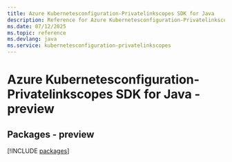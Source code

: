 ```yaml
---
title: Azure Kubernetesconfiguration-Privatelinkscopes SDK for Java
description: Reference for Azure Kubernetesconfiguration-Privatelinkscopes SDK for Java
ms.date: 07/12/2025
ms.topic: reference
ms.devlang: java
ms.service: kubernetesconfiguration-privatelinkscopes
---
```

# Azure Kubernetesconfiguration-Privatelinkscopes SDK for Java - preview
## Packages - preview
[!INCLUDE [packages](kubernetesconfiguration-privatelinkscopes-index.md)]